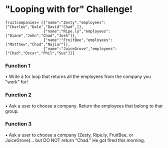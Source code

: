 # "Looping with for" Challenge!

```
fruitcompanies= [{"name":"Zesty","employees":["Charlee","Dale","David""Chad",]},
                 {"name":"Ripe.ly","employees":["Diane","John","Chad","Josh"]},
                 {"name":"FruitBee","employees":["Matthew","Chad","Najiur"]},
                 {"name":"JuiceGrove","employees":["Chad","Oscar","Phil","Sue"]}]
```

### Function 1

• Write a for loop that returns all the employees from the company you "work" for!

### Function 2

• Ask a user to choose a company. Return the employees that belong to that group.

### Function 3

• Ask a user to choose a company (Zesty, Ripe.ly, FruitBee, or JuiceGrove)... but DO NOT return "Chad." He got fired this morning.

